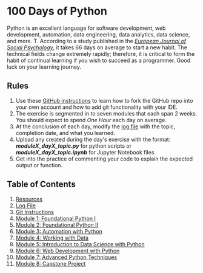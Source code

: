 
# 100 Days of Python



Python is an excellent language for software development, web development, automation, data engineering, data analytics, data science, and more. T. According to a study published in the [_European Journal of Social Psychology_](https://onlinelibrary.wiley.com/doi/abs/10.1002/ejsp.674), it takes 66 days on average to start a new habit. The technical fields change extremely rapidly; therefore, it is critical to form the habit of continual learning if you wish to succeed as a programmer. Good luck on your learning journey.

## Rules
1. Use these [GitHub instructions](../master/git.md) to learn how to fork the GitHub repo into your own account and how to add git functionality with your IDE.
2. The exercise is segmented in to seven modules that each span 2 weeks. You should expect to spend _One Hour_ each day on average.
3. At the conclusion of each day, modify the [log file](../master/log.md) with the topic, completion date, and what you learned.
4. Upload any created during the day's exercise with the format: **_moduleX\_dayX\_topic.py_** for python scripts or **_moduleX\_dayX\_topic.ipynb_** for Jupyter Notebook files
5. Get into the practice of commenting your code to explain the expected output or function.

## Table of Contents
1. [Resources](../master/resources.md)
2. [Log File](../master/log.md)
3. [Git Instructions](../master/git.md)
4. [Module 1: Foundational Python I](./Module1/README.md)
5. [Module 2: Foundational Python II](./Module2/README.md)
6. [Module 3: Automation with Python](./Module3/README.md)
7. [Module 4: Working with Data](./Module4/README.md)
8. [Module 5: Introduction to Data Science with Python](./Module5/README.md)
9. [Module 6: Web Development with Python](./Module6/README.md)
10. [Module 7: Advanced Python Techniques](./Module7/README.md)
11. [Module 8: Capstone Project](./Module8/README.md)
